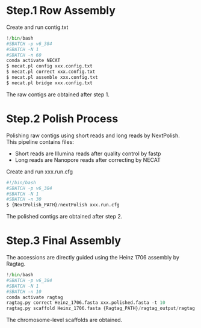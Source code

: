 # Step.1 Row Assembly  
Create and run contig.txt
```python
!/bin/bash
#SBATCH -p v6_384
#SBATCH -N 1
#SBATCH -n 60
conda activate NECAT
$ necat.pl config xxx.config.txt
$ necat.pl correct xxx.config.txt
$ necat.pl assemble xxx.config.txt
$ necat.pl bridge xxx.config.txt
```
The raw contigs are obtained after step 1. 
# Step.2 Polish Process
Polishing raw contigs using short reads and long reads by NextPolish.  
This pipeline contains files:  
+ Short reads are Illumina reads after quality control by fastp  
+ Long reads are Nanopore reads after correcting by NECAT     

Create and run xxx.run.cfg
```python  
#!/bin/bash
#SBATCH -p v6_384
#SBATCH -N 1
#SBATCH -n 30
$ {NextPolish_PATH}/nextPolish xxx.run.cfg  
```  
The polished contigs are obtained after step 2.
# Step.3 Final Assembly
The accessions are directly guided using the Heinz 1706 assembly by Ragtag.
```python
!/bin/bash
#SBATCH -p v6_384
#SBATCH -N 1
#SBATCH -n 10
conda activate ragtag
ragtag.py correct Heinz_1706.fasta xxx.polished.fasta -t 10
ragtag.py scaffold Heinz_1706.fasta {Ragtag_PATH}/ragtag_output/ragtag.correct.fasta -t 10
```
The chromosome-level scaffolds are obtained.
